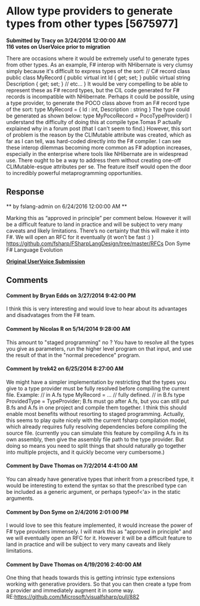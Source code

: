 # Allow type providers to generate types from other types [5675977] #

**Submitted by Tracy on 3/24/2014 12:00:00 AM**  
**116 votes on UserVoice prior to migration**  

There are occasions where it would be extremely useful to generate types from other types.
As an example, F# interop with NHibernate is very clumsy simply because it's difficult to express types of the sort:
// C# record class
public class MyRecord
{
public virtual int Id { get; set; }
public virtual string Description { get; set; }
// etc...
}
It would be very compelling to be able to represent these as F# record types, but the CIL code generated for F# records is incompatible with NHibernate.
Perhaps it could be possible, using a type provider, to generate the POCO class above from an F# record type of the sort:
type MyRecord = { Id : int, Description : string }
The type could be generated as shown below:
type MyPocoRecord = PocoTypeProvider<MyRecord>()
I understand the difficulty of doing this at compile type.Tomas P actually explained why in a forum post (that I can't seem to find.) However, this sort of problem is the reason by the CLIMutable attribute was created, which as far as I can tell, was hard-coded directly into the F# compiler.
I can see these interop dilemmas becoming more common as F# adoption increases, especially in the enterprise where tools like NHibernate are in widespread use. There ought to be a way to address them without creating one-off CLIMutable-esque attributes per se.
The feature itself would open the door to incredibly powerful metaprogramming opportunities.



## Response ##
** by fslang-admin on 6/24/2016 12:00:00 AM **

Marking this as “approved in principle” per comment below.
However it will be a difficult feature to land in practice and will be subject to very many caveats and likely limitations. There’s no certainty that this will make it into F#.
We will open an RFC for it eventually (it won’t be fast :) )
https://github.com/fsharp/FSharpLangDesign/tree/master/RFCs
Don Syme
F# Language Evolution


**[Original UserVoice Submission](https://fslang.uservoice.com/forums/245727-f-language/suggestions/5675977)**


## Comments ##


#### Comment by Bryan Edds on 3/27/2014 9:42:00 PM ####
I think this is very interesting and would love to hear about its advantages and disadvatages from the F# team.


#### Comment by Nicolas R on 5/14/2014 9:28:00 AM ####
This amount to "staged programming" no ? You have to resolve all the types you give as parameters, run the higher level program on that input, and use the result of that in the "normal precedence" program.


#### Comment by trek42 on 6/25/2014 8:27:00 AM ####
We might have a simpler implementation by restricting that the types you give to a type provider must be fully resolved before compiling the current file.
Example:
// in A.fs
type MyRecord = ... // fully defined.
// in B.fs
type ProvidedType = TypeProvider<MyRecord>;
B.fs must go after A.fs, but you can still put B.fs and A.fs in one project and compile them together.
I think this should enable most benefits without resorting to staged programming. Actually, this seems to play quite nicely with the current fsharp compilation model, which already requires fully resolving dependencies before compiling the source file.
(currently you can simulate this feature by compiling A.fs in its own assembly, then give the assembly file path to the type provider. But doing so means you need to split things that should naturally go together into multiple projects, and it quickly become very cumbersome.)


#### Comment by Dave Thomas on 7/2/2014 4:41:00 AM ####
You can already have generative types that inherit from a prescribed type, it would be interesting to extend the syntax so that the prescribed type can be included as a generic argument, or perhaps typeof<'a> in the static arguments.


#### Comment by Don Syme on 2/4/2016 2:01:00 PM ####
I would love to see this feature implemented, it would increase the power of F# type providers immensely.
I will mark this as "approved in principle" and we will eventually open an RFC for it. However it will be a difficult feature to land in practice and will be subject to very many caveats and likely limitations.


#### Comment by Dave Thomas on 4/19/2016 2:40:00 AM ####
One thing that heads towards this is getting intrinsic type extensions working with generative providers. So that you can then create a type from a provider and immediately augment it in some way. RE:https://github.com/Microsoft/visualfsharp/pull/882

